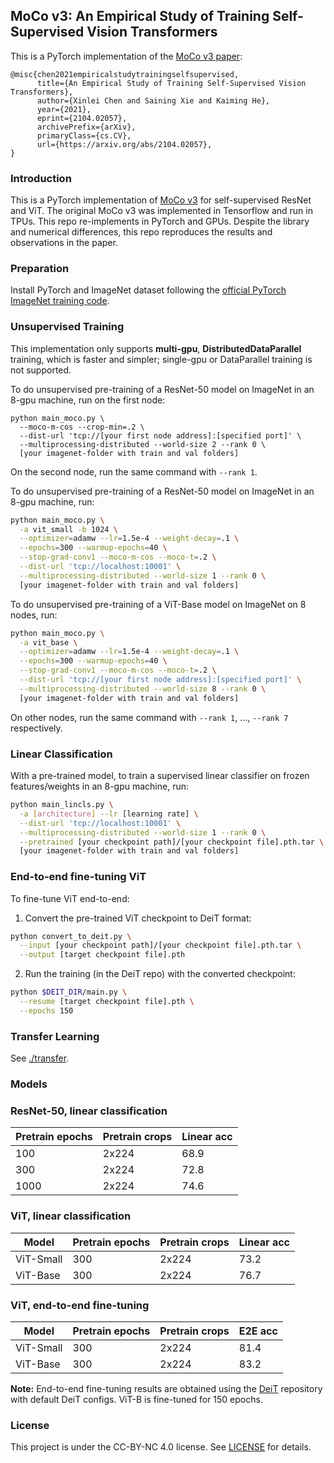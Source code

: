 ## MoCo v3: An Empirical Study of Training Self-Supervised Vision Transformers

This is a PyTorch implementation of the [MoCo v3 paper](https://arxiv.org/abs/2104.02057):

```
@misc{chen2021empiricalstudytrainingselfsupervised,
      title={An Empirical Study of Training Self-Supervised Vision Transformers}, 
      author={Xinlei Chen and Saining Xie and Kaiming He},
      year={2021},
      eprint={2104.02057},
      archivePrefix={arXiv},
      primaryClass={cs.CV},
      url={https://arxiv.org/abs/2104.02057}, 
}
```

### Introduction

This is a PyTorch implementation of [MoCo v3](https://arxiv.org/abs/2104.02057) for self-supervised ResNet and ViT. The original MoCo v3 was implemented in Tensorflow and run in TPUs. This repo re-implements in PyTorch and GPUs. Despite the library and numerical differences, this repo reproduces the results and observations in the paper. 

### Preparation

Install PyTorch and ImageNet dataset following the [official PyTorch ImageNet training code](https://github.com/pytorch/examples/tree/master/imagenet).


### Unsupervised Training

This implementation only supports **multi-gpu**, **DistributedDataParallel** training, which is faster and simpler; single-gpu or DataParallel training is not supported.

To do unsupervised pre-training of a ResNet-50 model on ImageNet in an 8-gpu machine, run on the first node:

```
python main_moco.py \
  --moco-m-cos --crop-min=.2 \
  --dist-url 'tcp://[your first node address]:[specified port]' \
  --multiprocessing-distributed --world-size 2 --rank 0 \
  [your imagenet-folder with train and val folders]
```

On the second node, run the same command with `--rank 1`.

To do unsupervised pre-training of a ResNet-50 model on ImageNet in an 8-gpu machine, run:

```bash
python main_moco.py \
  -a vit_small -b 1024 \
  --optimizer=adamw --lr=1.5e-4 --weight-decay=.1 \
  --epochs=300 --warmup-epochs=40 \
  --stop-grad-conv1 --moco-m-cos --moco-t=.2 \
  --dist-url 'tcp://localhost:10001' \
  --multiprocessing-distributed --world-size 1 --rank 0 \
  [your imagenet-folder with train and val folders]
```

To do unsupervised pre-training of a ViT-Base model on ImageNet on 8 nodes, run:

```bash
python main_moco.py \
  -a vit_base \
  --optimizer=adamw --lr=1.5e-4 --weight-decay=.1 \
  --epochs=300 --warmup-epochs=40 \
  --stop-grad-conv1 --moco-m-cos --moco-t=.2 \
  --dist-url 'tcp://[your first node address]:[specified port]' \
  --multiprocessing-distributed --world-size 8 --rank 0 \
  [your imagenet-folder with train and val folders]
```

On other nodes, run the same command with `--rank 1`, ..., `--rank 7` respectively.

### Linear Classification

With a pre-trained model, to train a supervised linear classifier on frozen features/weights in an 8-gpu machine, run:

```bash
python main_lincls.py \
  -a [architecture] --lr [learning rate] \
  --dist-url 'tcp://localhost:10001' \
  --multiprocessing-distributed --world-size 1 --rank 0 \
  --pretrained [your checkpoint path]/[your checkpoint file].pth.tar \
  [your imagenet-folder with train and val folders]
```

### End-to-end fine-tuning ViT

To fine-tune ViT end-to-end:

1. Convert the pre-trained ViT checkpoint to DeiT format:
```bash
python convert_to_deit.py \
  --input [your checkpoint path]/[your checkpoint file].pth.tar \
  --output [target checkpoint file].pth
```

2. Run the training (in the DeiT repo) with the converted checkpoint:
```bash
python $DEIT_DIR/main.py \
  --resume [target checkpoint file].pth \
  --epochs 150
```

### Transfer Learning

See [./transfer](transfer).

### Models

### ResNet-50, linear classification

| Pretrain epochs | Pretrain crops | Linear acc |
|-----------------|----------------|------------|
| 100             | 2x224          | 68.9       |
| 300             | 2x224          | 72.8       |
| 1000            | 2x224          | 74.6       |

### ViT, linear classification

| Model      | Pretrain epochs | Pretrain crops | Linear acc |
|------------|-----------------|----------------|------------|
| ViT-Small  | 300             | 2x224          | 73.2       |
| ViT-Base   | 300             | 2x224          | 76.7       |

### ViT, end-to-end fine-tuning

| Model      | Pretrain epochs | Pretrain crops | E2E acc |
|------------|-----------------|----------------|---------|
| ViT-Small  | 300             | 2x224          | 81.4    |
| ViT-Base   | 300             | 2x224          | 83.2    |

**Note:** End-to-end fine-tuning results are obtained using the [DeiT](https://github.com/facebookresearch/deit) repository with default DeiT configs. ViT-B is fine-tuned for 150 epochs.

### License

This project is under the CC-BY-NC 4.0 license. See [LICENSE](LICENSE) for details.

